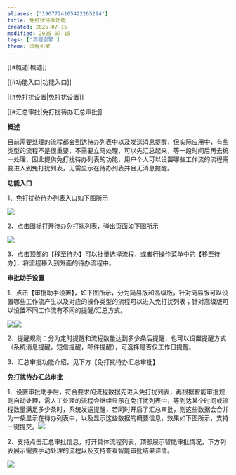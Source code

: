 ```yaml
---
aliases: ["1967724165422265294"]
title: 免打扰待办功能
created: 2025-07-15
modified: 2025-07-15
tags: ['流程引擎']
theme: 流程引擎
---
```


[[#概述|概述]]

[[#功能入口|功能入口]]

[[#免打扰设置|免打扰设置]]

[[#汇总审批|免打扰待办汇总审批]]

**概述**

目前需要处理的流程都会到达待办列表中以及发送消息提醒，但实际应用中，有些类型的流程不是很重要，不需要立马处理，可以先汇总起来，等一段时间后再去统一处理，因此提供免打扰待办列表的功能，用户个人可以设置哪些工作流的流程需要进入到免打扰列表，无需显示在待办列表并且无消息提醒。

**功能入口**

1、免打扰待待办列表入口如下图所示

![](fd15cf89c204456f2186913789677c72.jpg)

2、点击图标打开待办免打扰列表，弹出页面如下图所示

![](96065cfd594eb70e3da8787369a4b69f.jpg)

3、点击顶部的【移至待办】可以批量选择流程，或者行操作菜单中的【移至待办】，将流程移入到外面的待办流程中。

**审批助手设置**

1、点击【审批助手设置】，如下图所示，分为简易版和高级版，针对简易版可以设置哪些工作流产生以及对应的操作类型的流程可以进入免打扰列表；针对高级版可以设置不同工作流有不同的提醒/汇总方式。

![](a5cc3efeeb061d8f212f7f37c7289fb8.jpg)![](2b81ca656a4d8a7191df11cb46acb071.jpg)

2、提醒规则：分为定时提醒和流程数量达到多少条后提醒，也可以设置提醒方式（系统消息提醒，短信提醒，邮件提醒），可选择是否仅工作日提醒。

3、汇总审批功能介绍，见下方【免打扰待办汇总审批】

**免打扰待办汇总审批**

1、设置审批助手后，符合要求的流程数据先进入免打扰列表，再根据智能审批规则自动处理，需人工处理的流程会继续显示在免打扰列表中，等到达某个时间或流程数量满足多少条时，系统发送提醒，若同时开启了汇总审批，则这些数据会合并为一条显示在待办列表中，以及显示这些数据的概要信息，效果如下图所示，支持一键提交。![](1dca328776589217ffea0883df0a3107.jpg)

2、支持点击汇总审批信息，打开具体流程列表，顶部展示智能审批情况，下方列表展示需要手动处理的流程以及支持查看智能审批结果详情。

![](51e045537cc71fe4567ff6580440dfbd.jpg)